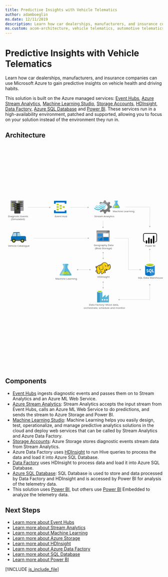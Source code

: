 ```yaml
---
title: Predictive Insights with Vehicle Telematics
author: adamboeglin
ms.date: 12/11/2019
description: Learn how car dealerships, manufacturers, and insurance companies can use Microsoft Azure to gain predictive insights on vehicle health and driving habits.
ms.custom: acom-architecture, vehicle telematics, automotive telematics
---
```

# Predictive Insights with Vehicle Telematics

Learn how car dealerships, manufacturers, and insurance companies can use Microsoft Azure to gain predictive insights on vehicle health and driving habits.

This solution is built on the Azure managed services: [Event Hubs](/en-us/services/event-hubs/), [Azure Stream Analytics](/en-us/services/stream-analytics/), [Machine Learning Studio](/en-us/services/machine-learning-studio/), [Storage Accounts](/en-us/services/storage/), [HDInsight](/en-us/services/hdinsight/), [Data Factory](/en-us/services/data-factory/), [Azure SQL Database](/en-us/services/sql-database/) and [Power BI](https://powerbi.microsoft.com). These services run in a high-availability environment, patched and supported, allowing you to focus on your solution instead of the environment they run in.


## Architecture

<svg class="architecture-diagram" aria-labelledby="predictive-insights-with-vehicle-telematics" height="1091.3" viewbox="0 0 1091.3 772.609" width="772.609" xmlns="http://www.w3.org/2000/svg"><title id="predictive-insights-with-vehicle-telematics">Predictive insights with vehicle telematics</title><desc>Learn how car dealerships, manufacturers, and insurance companies can use Microsoft Azure to gain predictive insights on vehicle health and driving habits.</desc><g><path d="M793.775,46.935,777.241,19.464l-.023-11.135h.3a3.507,3.507,0,0,0,3.562-3.447A3.506,3.506,0,0,0,777.5,1.45l-17.977.037a3.506,3.506,0,0,0-3.562,3.447,3.506,3.506,0,0,0,3.576,3.432h.3l.023,11.134-16.42,27.54c-1.8,3.02-.318,5.486,3.3,5.478l43.765-.091C794.115,52.42,795.588,49.948,793.775,46.935Z" fill="#59b4d9"></path><polygon fill="#b8d432" points="756.985 35.173 750.21 46.537 787.002 46.46 780.18 35.125 756.985 35.173"></polygon><path d="M767.348,38.524a3.266,3.266,0,0,0,3.318-3.211,3.091,3.091,0,0,0-.342-1.4l-5.972.012a3.085,3.085,0,0,0-.336,1.4A3.267,3.267,0,0,0,767.348,38.524Z" fill="#7fba00"></path><ellipse cx="773.597" cy="42.217" fill="#7fba00" rx="1.631" ry="1.572" transform="translate(-0.086 1.611) rotate(-0.119)"></ellipse><path d="M743.439,47.04,759.859,19.5l-.023-11.134h-.3a3.506,3.506,0,0,1-3.576-3.432,3.5,3.5,0,0,1,3.562-3.446l7.746-.016.037,17.925-8.615,33.1-11.957.025C743.122,52.526,741.638,50.06,743.439,47.04Z" fill="#fff" opacity="0.25" style="isolation: isolate"></path></g><g><path d="M721.846,61.484l2.905-7.247L738.068,49.8V39.509l-1.453-.468-11.864-3.273-2.905-7.247L727.9,16.6h0l-7.506-7.247-1.453.7-10.9,5.377L700.3,12.39,695.455,0h-10.9l-.484,1.4L680.444,12.39,672.939,15.2,660.107,9.819l-7.748,7.247.726,1.4,3.39,6.078A39.186,39.186,0,0,1,675.6,19.871,39.8,39.8,0,0,1,700.54,29.69a55.624,55.624,0,0,1,4.6,3.74A17.88,17.88,0,0,1,707.077,36c4.6,7.715,2.663,17.533-4.842,23.378a19.077,19.077,0,0,1-19.127,2.572c-.726-.468-1.211-.468-1.453-.7h0a25.156,25.156,0,0,1-4.116-2.805c-.484,0-.726-.468-1.453-.468a6.059,6.059,0,0,0-4.116,1.87l-.484.468h0a36.623,36.623,0,0,1-15.5,9.351l-2.179,4.442,7.263,7.013.484.468,1.453-.7,10.9-5.377,7.506,2.805,4.116,12.39h10.9l.484-1.4,3.874-10.988,7.506-2.805,12.832,5.377,7.263-7.715-.726-1.4Z" fill="#7a7a7a"></path><path d="M656.959,43.249h0c-8.232,8.416-21.548,8.416-29.3-.468a2.077,2.077,0,0,0-3.39,0,2.6,2.6,0,0,0-.726,1.87,4.372,4.372,0,0,0,.726,1.87c9.685,10.52,25.906,10.754,36.317.468h0c8.232-7.949,21.064-8.182,29.054.7,1.211,1.169,2.663,1.169,3.39,0a2.6,2.6,0,0,0,.726-1.87,4.372,4.372,0,0,0-.726-1.87A24.947,24.947,0,0,0,656.959,43.249Z" fill="#48c8ef"></path><path d="M675.118,47.691A15.649,15.649,0,0,0,663.5,52.367l-.484.468-.484.468a27.787,27.787,0,0,1-21.064,8.416c-7.99,0-15.011-3.74-20.822-9.351-1.211-1.169-2.663-1.169-3.39,0-.242,0-.242.468-.242,1.169a3.124,3.124,0,0,0,1.211,2.1,32.479,32.479,0,0,0,24.212,10.988c8.958.468,17.674-3.273,24.454-10.286l.484-.468.484-.468a11.172,11.172,0,0,1,7.99-3.273c2.905,0,5.569,1.4,7.99,3.74,1.211,1.169,2.663,1.169,3.39,0A2.6,2.6,0,0,0,687.95,54a4.372,4.372,0,0,0-.726-1.87A20.1,20.1,0,0,0,675.118,47.691Z" fill="#00abec"></path><path d="M654.78,38.106a28.892,28.892,0,0,1,21.064-8.65c7.748,0,15.011,3.74,20.338,9.351,1.211,1.169,2.663,1.169,3.39,0a2.6,2.6,0,0,0,.726-1.87,4.372,4.372,0,0,0-.726-1.87A32.479,32.479,0,0,0,675.36,24.079a33.07,33.07,0,0,0-24.454,10.286l-.484.468-.484.468a11.172,11.172,0,0,1-7.99,3.273c-3.147,0-5.569-1.4-7.99-3.74-1.211-1.169-2.663-1.169-3.39,0a2.6,2.6,0,0,0-.726,1.87,4.372,4.372,0,0,0,.726,1.87,15.927,15.927,0,0,0,23,.468l.484-.468Z" fill="#84d6ef"></path><g opacity="0.2" style="isolation: isolate"><path d="M677.3,58.211c-.484,0-.726-.468-1.453-.468a6.059,6.059,0,0,0-4.116,1.87l-.484.468a36.623,36.623,0,0,1-15.5,9.351l-2.179,4.442,3.874,3.74,19.853-19.4Z" fill="#f1f1f1"></path><path d="M656.717,24.781a39.186,39.186,0,0,1,19.127-4.676,39.8,39.8,0,0,1,24.938,9.819c1.211.935,2.179,1.636,3.39,2.572l20.1-19.4-4.116-3.974-1.453.7L707.8,15.2,700.3,12.39,695.455,0h-10.9l-.484,1.4L680.444,12.39,672.939,15.2,660.107,9.819l-7.748,7.247.726,1.4Z" fill="#f1f1f1"></path></g></g><text fill="#505050" font-family="SegoeUI, Segoe UI" font-size="17.174" transform="translate(580.075 726.345) scale(1.036 1)">Data Factory: Move data, <tspan x="-35.476" y="21.113">orchestrate, schedule and monitor</tspan></text><text fill="#505050" font-family="SegoeUI, Segoe UI" font-size="17.174" transform="translate(919.507 540.865) scale(1.036 1)">SQL Data Warehouse</text><text fill="#505050" font-family="SegoeUI, Segoe UI" font-size="17.174" transform="translate(744.965 80.401) scale(1.036 1)">Machine Learning</text><g><path d="M457.875,509.792l-26.232-43.584-.037-17.666h.472a5.46,5.46,0,1,0-.023-10.913l-28.521.059a5.461,5.461,0,1,0,.023,10.914h.472l.037,17.665-26.051,43.693c-2.858,4.792-.5,8.7,5.23,8.691l69.436-.145C458.413,518.493,460.751,514.572,457.875,509.792Z" fill="#59b4d9"></path><polygon fill="#b8d432" points="399.506 491.131 388.756 509.159 447.128 509.038 436.305 491.054 399.506 491.131"></polygon><path d="M415.947,496.448a5.181,5.181,0,0,0,5.264-5.094,4.9,4.9,0,0,0-.542-2.223l-9.476.02a4.894,4.894,0,0,0-.533,2.225A5.183,5.183,0,0,0,415.947,496.448Z" fill="#7fba00"></path><ellipse cx="425.86" cy="502.306" fill="#7fba00" rx="2.588" ry="2.494" transform="translate(-1.045 0.888) rotate(-0.119)"></ellipse><path d="M378.015,509.959l26.051-43.695-.037-17.665h-.472a5.46,5.46,0,1,1-.023-10.913l12.29-.026.059,28.439-13.668,52.51-18.97.04C377.51,518.662,375.156,514.75,378.015,509.959Z" fill="#fff" opacity="0.25" style="isolation: isolate"></path></g><text fill="#505050" font-family="SegoeUI, Segoe UI" font-size="17.174" transform="translate(347.742 547.534) scale(1.036 1)">Machine Learning</text><text fill="#505050" font-family="SegoeUI, Segoe UI" font-size="15.834" transform="translate(970.979 319.421) scale(1.036 1)">Power BI </text><g><path d="M391.217,41.055a1.378,1.378,0,0,1-1.484,1.433H378.16a1.378,1.378,0,0,1-1.484-1.433V32.746a1.378,1.378,0,0,1,1.484-1.433h11.573a1.378,1.378,0,0,1,1.484,1.433Z" fill="#b8d432"></path><path d="M411.989,49.651a1.378,1.378,0,0,1-1.484,1.433H398.932a1.378,1.378,0,0,1-1.484-1.433V41.342a1.378,1.378,0,0,1,1.484-1.433H410.5a1.378,1.378,0,0,1,1.484,1.433Z" fill="#b8d432"></path><path d="M391.217,58.247a1.378,1.378,0,0,1-1.484,1.433H378.16a1.378,1.378,0,0,1-1.484-1.433V49.938a1.378,1.378,0,0,1,1.484-1.433h11.573a1.378,1.378,0,0,1,1.484,1.433Z" fill="#b8d432"></path><path d="M370.445,32.46a1.378,1.378,0,0,1-1.484,1.433h-11.87a1.378,1.378,0,0,1-1.484-1.433v-8.6a1.378,1.378,0,0,1,1.484-1.433h11.573c1.187,0,1.78.573,1.78,1.433Z" fill="#b8d432"></path><path d="M422.374,2.374H339.287A1.378,1.378,0,0,0,337.8,3.807V21a1.378,1.378,0,0,0,1.484,1.433h8.9A1.378,1.378,0,0,0,349.673,21V13.835h62.316V21c0,.86.593,1.433,1.78,1.433h8.606A1.378,1.378,0,0,0,423.858,21V3.807A1.378,1.378,0,0,0,422.374,2.374Z" fill="#0072c6"></path><path d="M422.374,68.562h-8.606a1.378,1.378,0,0,0-1.484,1.433v6.877H349.673V69.708c0-.86-.593-1.433-1.78-1.433h-8.606c-.89,0-1.484.573-1.484,1.719V86.9a1.378,1.378,0,0,0,1.484,1.433h83.088a1.378,1.378,0,0,0,1.484-1.433V69.995A1.378,1.378,0,0,0,422.374,68.562Z" fill="#0072c6"></path><path d="M370.445,49.651a1.378,1.378,0,0,1-1.484,1.433h-11.87a1.378,1.378,0,0,1-1.484-1.433v-8.6a1.378,1.378,0,0,1,1.484-1.433h11.573c1.187,0,1.78.573,1.78,1.433Z" fill="#b8d432"></path><path d="M370.445,66.843a1.378,1.378,0,0,1-1.484,1.433h-11.87a1.378,1.378,0,0,1-1.484-1.433v-8.6a1.378,1.378,0,0,1,1.484-1.433h11.573c1.187,0,1.78.573,1.78,1.433Z" fill="#b8d432"></path></g><text fill="#505050" font-family="SegoeUI, Segoe UI" font-size="17.174" transform="translate(343.206 114.748) scale(1.036 1)">Event Hub</text><text fill="#505050" font-family="SegoeUI, Segoe UI" font-size="17.174" transform="translate(617.288 114.748) scale(1.036 1)">Stream Analytics</text><text fill="#505050" font-family="SegoeUI, Segoe UI" font-size="17.174" transform="translate(638.379 533.517) scale(1.036 1)">HDInsight</text><g><line fill="none" stroke="#afafaf" stroke-miterlimit="10" stroke-width="1.074" x1="678.374" x2="678.374" y1="565.738" y2="601.841"></line><polygon fill="#afafaf" points="673.018 567.305 678.374 558.028 683.731 567.305 673.018 567.305"></polygon><polygon fill="#afafaf" points="673.018 600.274 678.374 609.55 683.731 600.274 673.018 600.274"></polygon></g><g><line fill="none" stroke="#afafaf" stroke-miterlimit="10" stroke-width="1.074" x1="503.466" x2="585.367" y1="478.455" y2="478.455"></line><polygon fill="#afafaf" points="505.034 483.812 495.757 478.455 505.034 473.098 505.034 483.812"></polygon><polygon fill="#afafaf" points="583.8 483.812 593.077 478.455 583.8 473.098 583.8 483.812"></polygon></g><g><line fill="none" stroke="#afafaf" stroke-miterlimit="10" stroke-width="1.074" x1="678.374" x2="678.374" y1="361.939" y2="398.043"></line><polygon fill="#afafaf" points="673.018 363.506 678.374 354.23 683.731 363.506 673.018 363.506"></polygon><polygon fill="#afafaf" points="673.018 396.475 678.374 405.752 683.731 396.475 673.018 396.475"></polygon></g><path d="M1040.008,288.152h-1.93v-3.86h1.93a7.436,7.436,0,0,0,7.427-7.427V237.44a7.436,7.436,0,0,0-7.427-7.428H966.886a7.436,7.436,0,0,0-7.427,7.428v39.428a7.436,7.436,0,0,0,7.427,7.427h1.93v3.86h-1.93A11.3,11.3,0,0,1,955.6,276.868V237.44a11.3,11.3,0,0,1,11.287-11.287h73.121a11.3,11.3,0,0,1,11.287,11.287v39.428a11.3,11.3,0,0,1-11.287,11.287"></path><path d="M978.74,275.23h0a5.237,5.237,0,0,1,5.237,5.237v12.077a5.238,5.238,0,0,1-5.238,5.238h0a5.237,5.237,0,0,1-5.239-5.235V280.468a5.238,5.238,0,0,1,5.238-5.238Z"></path><path d="M995.213,297.783a5.239,5.239,0,0,1-5.239-5.238v-31a5.238,5.238,0,0,1,10.477,0v31a5.239,5.239,0,0,1-5.238,5.239"></path><path d="M1028.157,297.63a5.239,5.239,0,0,1-5.239-5.238v-43.9a5.238,5.238,0,0,1,10.477,0h0v43.9a5.239,5.239,0,0,1-5.238,5.239"></path><path d="M1011.685,297.783a5.239,5.239,0,0,1-5.239-5.238V269.516a5.238,5.238,0,0,1,10.477,0v23.029a5.239,5.239,0,0,1-5.238,5.239"></path><text fill="#505050" font-family="SegoeUI, Segoe UI" font-size="17.174" transform="translate(613.424 314.792) scale(1.036 1)">Geography Data<tspan x="7.887" y="22.283">(Blob Storage)</tspan></text><text fill="#505050" font-family="SegoeUI, Segoe UI" font-size="17.174" transform="translate(20.239 318.712) scale(1.036 1)">Vehicle Catalogue</text><text fill="#505050" font-family="SegoeUI, Segoe UI" font-size="17.174" transform="translate(19.743 114.748) scale(1.036 1)">Diagnotic Events <tspan x="20.101" y="20.609">(Simulated)</tspan></text><g><path d="M631.981,281.643a3.426,3.426,0,0,0,3.28,3.462h84.373a3.46,3.46,0,0,0,3.462-3.462V221.325H631.981Z" fill="#a0a1a2"></path><path d="M719.634,207.293H635.261a3.426,3.426,0,0,0-3.28,3.462v10.387H723.1V210.755a3.46,3.46,0,0,0-3.462-3.462" fill="#7a7a7a"></path><rect fill="#0072c6" height="23.69" width="37.175" x="638.724" y="227.52"></rect><rect fill="#0072c6" height="23.69" width="37.175" x="638.724" y="254.49"></rect><rect fill="#fff" height="23.69" width="36.993" x="679.179" y="227.52"></rect><rect fill="#0072c6" height="23.69" width="36.993" x="679.179" y="254.49"></rect><path d="M635.626,207.293a3.655,3.655,0,0,0-3.645,3.645v70.341a3.655,3.655,0,0,0,3.645,3.645h4.009l71.8-77.63Z" fill="#fff" opacity="0.2" style="isolation: isolate"></path></g><g><path d="M969.374,445.846l.133,63.825c.014,6.626,14.858,11.968,33.153,11.93l-.158-75.824Z" fill="#0072c6"></path><path d="M1002.2,521.6h.454c18.3-.038,33.116-5.439,33.1-12.067l-.133-63.825-33.582.07Z" fill="#0072c6"></path><path d="M1002.2,521.6h.454c18.3-.038,33.116-5.439,33.1-12.067l-.133-63.825-33.582.07Z" fill="#fff" opacity="0.15" style="isolation: isolate"></path><path d="M1035.629,445.708c.014,6.626-14.808,12.028-33.1,12.067s-33.139-5.3-33.153-11.929,14.808-12.028,33.1-12.067,33.139,5.3,33.153,11.929" fill="#fff"></path><path d="M1028.854,445.031c.009,4.374-11.783,7.941-26.338,7.971s-26.364-3.487-26.373-7.862,11.785-7.941,26.34-7.971,26.362,3.489,26.371,7.862" fill="#7fba00"></path><path d="M1023.343,449.88c3.447-1.345,5.517-3.025,5.513-4.846-.009-4.374-11.816-7.894-26.373-7.863s-26.347,3.6-26.338,7.973c0,1.82,2.081,3.492,5.533,4.823,4.814-1.88,12.341-3.1,20.825-3.121s16.014,1.174,20.839,3.034" fill="#b8d432"></path><path d="M992.072,490.1a5.441,5.441,0,0,1-2.148,4.612,9.677,9.677,0,0,1-5.958,1.646,11.34,11.34,0,0,1-5.413-1.155l-.01-4.666a8.347,8.347,0,0,0,5.53,2.118,3.759,3.759,0,0,0,2.252-.588,1.825,1.825,0,0,0,.792-1.548,2.164,2.164,0,0,0-.769-1.646,14.062,14.062,0,0,0-3.116-1.8q-4.787-2.233-4.8-6.113a5.527,5.527,0,0,1,2.076-4.517,8.507,8.507,0,0,1,5.536-1.71,13.84,13.84,0,0,1,5.076.792l.009,4.359a8.27,8.27,0,0,0-4.814-1.448,3.561,3.561,0,0,0-2.141.579,1.814,1.814,0,0,0-.783,1.539,2.2,2.2,0,0,0,.638,1.625,10.259,10.259,0,0,0,2.6,1.562,12.891,12.891,0,0,1,4.184,2.805A5.241,5.241,0,0,1,992.072,490.1Z" fill="#fff"></path><path d="M1014.556,485.333a11.928,11.928,0,0,1-1.664,6.4,8.95,8.95,0,0,1-4.715,3.815l6.076,5.6-6.122.013-4.34-4.846a10.152,10.152,0,0,1-5.026-1.462,9.227,9.227,0,0,1-3.463-3.747,11.521,11.521,0,0,1-1.229-5.312,12.422,12.422,0,0,1,1.306-5.8,9.372,9.372,0,0,1,3.7-3.923,10.84,10.84,0,0,1,5.48-1.381,10.086,10.086,0,0,1,5.171,1.317,9.052,9.052,0,0,1,3.55,3.768A11.935,11.935,0,0,1,1014.556,485.333Zm-4.955.274a8.18,8.18,0,0,0-1.4-5.02,4.484,4.484,0,0,0-3.8-1.837,4.76,4.76,0,0,0-3.918,1.859,9,9,0,0,0-.01,9.818,4.639,4.639,0,0,0,3.837,1.821,4.7,4.7,0,0,0,3.86-1.779A7.514,7.514,0,0,0,1009.6,485.607Z" fill="#fff"></path><polygon fill="#fff" points="1030.484 495.899 1018.034 495.925 1017.99 475.02 1022.699 475.01 1022.735 492.096 1030.476 492.08 1030.484 495.899"></polygon></g><g><path d="M718.029,670.406h0V650.731l-22.278,19.351h-.488V650.731l-22.278,19.351h0v-40.49c0-3.415-7.643-6.83-17.725-6.83s-18.375,3.252-18.375,6.83v74.15h81.305Zm-62.768-37.563c-7.317,0-13.171-1.789-13.171-3.74s5.854-3.74,13.171-3.74,13.171,1.626,13.171,3.74C668.27,631.055,662.416,632.843,655.261,632.843Zm38.376,57.727h-8.944v-8.944h8.944Zm-15.773,0H668.92v-8.944h8.944Zm22.765,0v-8.944h8.944v8.944Z" fill="#59b4d9"></path><rect fill="#3999c6" height="74.638" width="18.05" x="636.886" y="629.103"></rect><path d="M672.823,629.1c0,3.577-8.131,6.5-18.05,6.5s-17.887-2.927-17.887-6.5,8.131-6.5,18.05-6.5,17.887,2.764,17.887,6.5" fill="#fff"></path><path d="M669.246,628.616c0,2.439-6.342,4.228-14.31,4.228s-14.31-1.789-14.31-4.228,6.342-4.228,14.31-4.228,14.31,1.951,14.31,4.228" fill="#7fba00"></path><path d="M666.156,631.217c1.951-.65,2.927-1.626,2.927-2.6,0-2.439-6.342-4.228-14.31-4.228s-14.31,1.951-14.31,4.228c.163.976,1.3,1.951,3.09,2.6a34.522,34.522,0,0,1,11.383-1.626,34.158,34.158,0,0,1,11.22,1.626" fill="#b8d432"></path></g><g><polygon fill="#fcd116" points="660.999 445.434 653.671 446.69 647.18 449.621 641.527 453.18 636.083 459.671 633.152 462.811 630.221 463.858 629.384 461.974 630.849 460.089 631.059 457.368 632.105 457.368 632.943 458.205 632.734 455.483 631.687 454.646 631.687 453.599 629.174 455.065 626.662 457.786 626.243 460.299 627.29 462.393 628.127 465.742 630.012 466.58 632.105 466.58 633.99 465.324 632.734 471.814 633.99 478.933 632.524 482.283 628.127 487.098 628.755 490.239 631.059 493.589 635.037 496.311 637.34 496.729 639.643 496.729 638.177 503.01 643.621 505.314 650.53 506.151 652.833 504.476 653.042 500.498 655.764 496.101 655.974 492.542 662.255 493.17 668.117 492.542 662.255 496.101 663.302 500.289 666.861 506.151 670.63 507.617 673.351 506.57 674.608 504.057 680.679 499.451 681.936 500.498 691.357 500.917 693.242 499.242 693.451 496.52 692.823 495.473 692.404 488.145 689.264 481.864 689.682 478.933 691.567 479.98 697.01 485.005 699.523 485.214 702.454 483.958 705.385 481.864 706.851 477.048 715.226 477.677 720.46 475.583 724.647 471.814 727.578 466.161 728.416 459.461 727.788 451.924 726.113 445.015 724.438 442.712 722.135 442.084 718.157 446.48 714.597 447.737 711.457 442.502 708.316 439.571 706.432 438.524 699.732 432.662 694.079 429.731 688.635 429.312 682.145 430.359 676.492 432.453 672.723 435.593 669.583 439.362 666.442 440.199 660.999 445.434"></polygon><polygon fill="#1e1e1e" points="632.734 459.671 633.571 460.718 633.78 459.461 633.152 459.461 632.734 459.671"></polygon><path d="M729.044,451.505a23.214,23.214,0,0,0-2.512-8.375c-.209-.209-.419-.628-.628-.837a8.646,8.646,0,0,0-2.3-1.466,3.106,3.106,0,0,0-2.722,0c-.209.209-.419.209-.628.419a11.613,11.613,0,0,0-1.256,1.675,14.762,14.762,0,0,1-1.466,1.884,8.125,8.125,0,0,1-2.3,1.256,8.125,8.125,0,0,0-1.256-2.3,19.642,19.642,0,0,0-1.884-2.512l-1.675-1.675-1.884-1.256a46.607,46.607,0,0,1-5.025-3.978c-.628-.628-1.466-1.256-2.094-1.884-3.769-3.141-7.328-4.606-11.1-4.816s-7.747.837-12.562,2.722a22.07,22.07,0,0,0-5.444,3.35,30.049,30.049,0,0,0-3.978,4.606,6.194,6.194,0,0,0-2.094.419,7.43,7.43,0,0,0-2.512,1.675,13.546,13.546,0,0,1-1.884,1.675h0l-1.675,1.675a45.868,45.868,0,0,0-10.887,2.722,31.367,31.367,0,0,0-9,5.444,15.741,15.741,0,0,0-3.141,3.35,34.1,34.1,0,0,0-2.3,3.559l-1.884,1.884a4.344,4.344,0,0,1-2.094,1.256h0a1.62,1.62,0,0,1-.628.209v-.209A5.369,5.369,0,0,0,631.477,458c.209.209.209.419.419.628s.209.419.419.628l.419-.419.628.209a8.78,8.78,0,0,0,.209-3.35,2.877,2.877,0,0,0-1.047-1.675c0-.209.209-.209.209-.419a3.026,3.026,0,0,0,.419-1.466l-.419-.209h0l.419.209.628-.419-.837.209a13.6,13.6,0,0,0-5.653,3.559,9.3,9.3,0,0,0-1.675,2.3,4.672,4.672,0,0,0-.628,2.722,6.289,6.289,0,0,0,1.256,2.3,13.343,13.343,0,0,0,.419,1.466,2.976,2.976,0,0,1,.419,1.256,4.35,4.35,0,0,0,2.3,2.094,5.1,5.1,0,0,0,2.512,0c-.209,1.047-.209,2.094-.419,3.141a43.826,43.826,0,0,0,.209,5.025,2.656,2.656,0,0,0,.209,1.256c0,.419.209.837.209,1.256a2.976,2.976,0,0,0-.419,1.256,8.75,8.75,0,0,1-.837,2.094l-1.675,1.675-1.466,1.466-.419.419c-1.047,1.047-1.256,1.256-1.047,2.931a29.817,29.817,0,0,0,1.047,3.35,12.725,12.725,0,0,0,2.094,2.931,22.36,22.36,0,0,0,5.234,3.35,6.211,6.211,0,0,0,3.35.419c0,.209,0,.419-.209.419a10.208,10.208,0,0,0-.628,1.466c-1.256,2.931,0,4.4,2.094,5.234a20.58,20.58,0,0,0,3.35,1.047c.209,0,.419.209.837.209a31.291,31.291,0,0,0,5.862,1.256c2.3.209,4.4-.419,5.025-2.512a9.214,9.214,0,0,0,.419-2.094v-1.884a11.211,11.211,0,0,1,1.466-2.512c0-.209.209-.209.209-.419.419-.837.837-1.256.837-1.884v-2.512a25.338,25.338,0,0,0,3.978.209H663.3c-.209,0-.419.209-.628.209a.205.205,0,0,0-.209.209c-1.884.837-1.884,2.722-1.256,4.4a9.958,9.958,0,0,0,2.3,4.187c1.466,2.094,2.722,3.978,4.187,4.816,1.675,1.047,3.559,1.047,6.072-.209a4.35,4.35,0,0,0,2.094-2.3c.209-.209.419-.628.628-.837a31.334,31.334,0,0,1,3.141-2.512,8.864,8.864,0,0,1,1.466-1.047,6.97,6.97,0,0,0,1.256.628,7.851,7.851,0,0,0,2.3.209H690.1c1.466,0,2.722,0,3.559-.628,1.047-.628,1.466-1.466,1.675-3.141V496.52a2.783,2.783,0,0,0-.628-1.466v-4.606a10.509,10.509,0,0,0-.419-2.512,10.205,10.205,0,0,0-.837-2.3c-.209-.628-.419-1.047-.628-1.675l-.419.209h0l.419-.209h0a12.807,12.807,0,0,0-1.047-2.512v-.628l.837.837,1.256,1.256a14.416,14.416,0,0,0,2.722,2.3,5.053,5.053,0,0,0,3.559.837,8.3,8.3,0,0,0,4.606-1.675,10.233,10.233,0,0,0,2.931-3.769c.209-.419.209-.837.419-1.256,0-.419.209-.628.209-1.047a23.974,23.974,0,0,0,6.7.209,18.567,18.567,0,0,0,6.072-1.675,15.4,15.4,0,0,0,6.072-6.072h0a23.666,23.666,0,0,0,2.931-9.422C729.881,458.833,729.672,455.065,729.044,451.505Zm-31.406,25.334c-.628,2.094-1.675,5.653,1.256,6.281a3.729,3.729,0,0,0,3.141-.628,5.9,5.9,0,0,1-2.722,0,1.836,1.836,0,0,1-1.466-1.256c.209.209.628.209,1.466.419,2.094.419,4.187-.419,4.606-2.094a21.646,21.646,0,0,1,.628-2.512,13.343,13.343,0,0,0,1.466.419c-.209.837-.628,1.675-.837,2.722a5.92,5.92,0,0,1-5.862,3.978c-2.3,0-3.559-1.466-5.234-2.722-1.047-.837-2.094-1.884-3.141-2.722a23.162,23.162,0,0,1-7.537-3.769c1.884,2.094,3.141,3.35,5.653,4.4-.419,3.769-1.675,6.49-2.722,10.05-.419,1.675-4.4,8.165-5.653,8.794-.837.419-5.653,4.606-6.7,5.234a9.4,9.4,0,0,1-2.3,2.722c-3.141,1.675-5.234-1.466-6.909-4.187-.837-1.256-2.931-4.816-1.047-5.862,1.675-.837,2.722-1.675,4.606-2.722a6.362,6.362,0,0,0,1.047,1.466c0-.628-.209-1.047-.209-1.675a5.976,5.976,0,0,1,0-2.722c0-.837.209-1.884.209-2.722-.209,1.047-.837,1.884-1.047,2.931a1.887,1.887,0,0,0-.209,1.047,33.829,33.829,0,0,1-12.143.209c-.209-1.466-.628-3.141-.837-4.187v6.7a4.766,4.766,0,0,1-.837,3.35c-.628,1.256-1.047,1.466-2.094,3.559a18.01,18.01,0,0,1-.209,3.35c-.628,2.094-6.281.419-7.747,0-1.884-.419-5.653-1.256-4.816-3.769a30.368,30.368,0,0,0,1.884-7.537c-3.35-4.816-6.49-11.515-7.119-17.587-.419-4.606-.209-7.537.837-10.259,1.675-4.4,3.769-8.375,7.328-11.515,4.816-4.187,9.212-5.862,16.331-6.909-1.675,1.884-3.35,3.978-5.234,6.072a32.443,32.443,0,0,0-4.187,6.7c-1.675,3.35-1.675,4.606.628,7.328,1.884,2.512,2.931,3.559,3.559,6.072a13.56,13.56,0,0,0-1.047,4.4c2.3,2.512,3.978,4.187,6.072,4.606a8.109,8.109,0,0,0,5.862-.628c4.187-2.094,8.165-5.025,12.981-5.234,2.3-5.444,2.094-10.05.837-15.493a92.73,92.73,0,0,1-1.256-10.678,27.293,27.293,0,0,0-.419,10.887c.837,4.606,1.466,9.631-.837,13.609-4.4.419-8.165,2.931-12.143,5.025a6.914,6.914,0,0,1-5.025.419c-1.256-.209-2.3-1.256-4.187-3.35a9.726,9.726,0,0,1,1.256-4.816,91.3,91.3,0,0,1,5.025-8.584c-2.094,2.722-4.187,5.025-5.862,7.537-.628-1.884-1.675-2.931-3.141-5.025s-1.675-2.931-.628-5.444c1.256-2.512,2.094-4.606,4.187-6.7,3.35-3.769,6.49-7.747,10.259-11.515,2.094-1.884,2.931-1.884,5.444-2.3s4.816-.837,7.328-1.466a42.741,42.741,0,0,1-7.119.628h0c2.3-2.931,3.559-4.606,7.328-6.281,9.212-3.978,15.075-4.4,22.193,1.675a50.126,50.126,0,0,0,5.444,4.4,9.214,9.214,0,0,0-2.094.419,7.982,7.982,0,0,1,3.141.209c.209.209.628.419.837.628a8.524,8.524,0,0,1,2.931,2.512,27.723,27.723,0,0,1,2.512,4.187c-.419-.209-.837-.209-1.256-.419a1.259,1.259,0,0,0-.837-.209,2.518,2.518,0,0,0-1.675.419h0a6.822,6.822,0,0,1-2.722.837,2.312,2.312,0,0,0,1.675,0h.209c-.209.209-.209.628-.419,1.047a3.563,3.563,0,0,0,.209,1.466h0c0,.209.209.209.209.419-.419.209-.628.209-1.047.419a20.178,20.178,0,0,1,5.025,0c.209.628.209,1.047.419,1.675H712.5a2.864,2.864,0,0,0-2.931-.209c-3.559.837-2.722,2.931-4.4,6.072,1.675-2.094,1.675-4.4,4.4-5.025.628-.209,1.047-.419,1.466-.209a4.108,4.108,0,0,0-1.884,1.884c-.837,2.3-.209,3.978-1.256,6.072,1.047-1.884,1.047-3.559,2.094-5.653.419-.628,1.675-1.884,2.3-1.884h.628a20.383,20.383,0,0,1,.209,3.35c-.209,1.884-.628,4.606-.837,5.653,1.047-1.256,1.466-3.769,1.884-5.653a15.85,15.85,0,0,0,0-6.281c-.628-2.931,2.3-2.3,3.978-3.769,1.256-1.047,2.094-2.512,3.141-3.559s2.931.419,3.35,1.675a41.679,41.679,0,0,1,2.3,16.75c-.628,5.234-3.141,11.1-7.747,13.609-5.862,3.35-12.981,1.256-18.843-.628a14.956,14.956,0,0,1-3.141-1.675A4.7,4.7,0,0,1,697.638,476.839ZM692.4,497.986c-.209,2.094-.837,2.3-2.931,2.3a43.763,43.763,0,0,1-5.234-.209,11.374,11.374,0,0,1-2.3-.419c1.884-1.466,5.234-7.328,5.862-9.422s1.466-3.978,1.884-6.072a11.8,11.8,0,0,0,.837,2.512,12.391,12.391,0,0,1,1.047,3.978,40.343,40.343,0,0,0,.209,5.025A3.24,3.24,0,0,1,692.4,497.986Zm-61.136-43.549a3.341,3.341,0,0,0-.628,1.675c-.628,2.3.209,4.4-1.884,6.072,1.047,1.884.837,2.722,3.141,1.884a8.646,8.646,0,0,0,2.3-1.466c-.209.837-.628,1.675-.837,2.512,0,.209,0,.209-.209.419-1.675.628-3.769,1.047-4.606-.628a10.365,10.365,0,0,1-.837-2.722C624.987,459.461,628.965,455.693,631.268,454.436Zm.209,2.512a1.259,1.259,0,0,1,.209-.837c0-.209,0-.209.209-.419.628.419.628.837.837,1.675C632.315,456.949,631.9,456.74,631.477,456.949Zm2.094,24.5a49.484,49.484,0,0,0,5.653,12.143h0a14.426,14.426,0,0,1-.628,1.675c-1.675,2.3-5.862-1.047-7.119-2.3a8.469,8.469,0,0,1-2.512-4.606c-.209-1.047,0-1.047.837-1.884l3.141-3.141Zm79.77-34.546c0,.209.209.419.209.628l-.209.209c-.209-.209-.419-.628-.628-.837Zm-77.886,12.772Zm-3.35-5.025Zm-5.234,7.956Zm29.312,30.777Zm51.086-15.493Zm18.843-7.119Z" fill="#1e1e1e"></path><path d="M718.575,449.412c2.931-1.047,4.4-3.35,5.025-6.281a11.453,11.453,0,0,1-5.444,5.444c-1.256.628-2.094.419-3.559.209C716.063,449.412,717.11,449.83,718.575,449.412Z" fill="#1e1e1e"></path><path d="M701.826,452.343a21.774,21.774,0,0,0-3.141.419c0-.419-.209-.628-.209-1.047a2.972,2.972,0,0,0-1.884-1.675c.628-.419,1.466-.837,2.094-1.256-1.675.837-3.559.628-5.025,1.466-1.256.837-2.931,3.559-4.187,4.606a17.465,17.465,0,0,0,2.512-1.675,3.882,3.882,0,0,0,.419,1.466,3.3,3.3,0,0,0,1.466,1.466,6.549,6.549,0,0,0-1.047,2.094A18.293,18.293,0,0,1,701.826,452.343Z" fill="#1e1e1e"></path><path d="M686.751,449.2c.628-2.512,1.466-4.816,5.234-6.49C686.961,443.968,686.123,446.062,686.751,449.2Z" fill="#1e1e1e"></path><path d="M694.917,473.07c-.209.628-.209,1.675-.419,2.3a9.062,9.062,0,0,1,1.047-2.512c.419-.837.628-.837,1.466-1.256a19.455,19.455,0,0,0,2.094-1.047c-.628,0-1.675.419-2.3.419C695.335,471.186,695.126,471.6,694.917,473.07Z" fill="#1e1e1e"></path><path d="M668.117,444.805c-1.884,1.884-3.559,7.956-4.187,10.469.837-2.094,3.141-7.747,4.816-9.212a4.38,4.38,0,0,1,1.256-.837c-1.256,2.094-1.047,2.512-.628,5.234.419-2.722,1.256-3.978,2.931-6.072,1.675-.419,3.35-1.047,5.234-1.675-2.094.209-3.978.419-6.072.628C669.583,443.759,669.164,443.759,668.117,444.805Z" fill="#1e1e1e"></path><path d="M693.032,455.483a1.4,1.4,0,0,1,2.512-1.256v.209a13.546,13.546,0,0,0-1.884,1.675.669.669,0,0,1-.628-.628" fill="#fffacb"></path><path d="M708.526,449.412a1.047,1.047,0,0,1,2.094,0v.419a4.928,4.928,0,0,0-1.675.419c-.209,0-.419-.419-.419-.837" fill="#fffacb"></path></g><g><path d="M79.633,68.758a3.611,3.611,0,0,1-3.6,3.6H40.925a3.611,3.611,0,0,1-3.6-3.6V3.945a3.611,3.611,0,0,1,3.6-3.6H75.852a3.611,3.611,0,0,1,3.6,3.6V68.758Z" fill="#a0a1a2"></path><path d="M43.626,39.232a4.648,4.648,0,0,1,4.681-4.681H69.371a4.648,4.648,0,0,1,4.681,4.681h0a4.648,4.648,0,0,1-4.681,4.681H48.126a4.612,4.612,0,0,1-4.5-4.681Z" fill="#1e1e1e" opacity="0.6" style="isolation: isolate"></path><circle cx="48.306" cy="39.232" fill="#b8d432" r="3.061"></circle><path d="M43.626,25.549a4.648,4.648,0,0,1,4.681-4.681H69.371a4.648,4.648,0,0,1,4.681,4.681h0a4.648,4.648,0,0,1-4.681,4.681H48.126a4.612,4.612,0,0,1-4.5-4.681Z" fill="#1e1e1e" opacity="0.6" style="isolation: isolate"></path><circle cx="48.306" cy="25.549" fill="#b8d432" r="3.061"></circle><path d="M43.626,12.047a4.5,4.5,0,0,1,4.5-4.681H69.191a4.648,4.648,0,0,1,4.681,4.681h0a4.648,4.648,0,0,1-4.681,4.681H48.126a4.732,4.732,0,0,1-4.5-4.681Z" fill="#1e1e1e" opacity="0.6" style="isolation: isolate"></path><circl0e cx="48.306" cy="12.047" fill="#b8d432" r="3.061"></circl0e><g><path d="M127.342,68.758a3.611,3.611,0,0,1-3.6,3.6H88.634a3.611,3.611,0,0,1-3.6-3.6V3.945a3.611,3.611,0,0,1,3.6-3.6h35.107a3.611,3.611,0,0,1,3.6,3.6Z" fill="#a0a1a2"></path><path d="M91.335,39.232a4.648,4.648,0,0,1,4.681-4.681H117.08a4.648,4.648,0,0,1,4.681,4.681h0a4.648,4.648,0,0,1-4.681,4.681H95.836a4.612,4.612,0,0,1-4.5-4.681Z" fill="#1e1e1e" opacity="0.6" style="isolation: isolate"></path><circle cx="96.016" cy="39.232" fill="#b8d432" r="3.061"></circle><path d="M91.335,25.549a4.648,4.648,0,0,1,4.681-4.681H117.08a4.648,4.648,0,0,1,4.681,4.681h0a4.648,4.648,0,0,1-4.681,4.681H95.836a4.612,4.612,0,0,1-4.5-4.681Z" fill="#1e1e1e" opacity="0.6" style="isolation: isolate"></path><circle cx="96.016" cy="25.549" fill="#b8d432" r="3.061"></circle><path d="M91.335,12.047a4.648,4.648,0,0,1,4.681-4.681H117.08a4.648,4.648,0,0,1,4.681,4.681h0a4.648,4.648,0,0,1-4.681,4.681H95.836a4.732,4.732,0,0,1-4.5-4.681Z" fill="#1e1e1e" opacity="0.6" style="isolation: isolate"></path><circle cx="96.016" cy="12.047" fill="#b8d432" r="3.061"></circle></g><g><path d="M105.017,86.761a3.611,3.611,0,0,1-3.6,3.6H66.49a3.611,3.611,0,0,1-3.6-3.6V21.949a3.611,3.611,0,0,1,3.6-3.6h34.927a3.611,3.611,0,0,1,3.6,3.6Z" fill="#3e3e3e"></path><path d="M69.01,57.236a4.648,4.648,0,0,1,4.681-4.681H94.755a4.648,4.648,0,0,1,4.681,4.681h0a4.648,4.648,0,0,1-4.681,4.681H73.691a4.648,4.648,0,0,1-4.681-4.681Z" fill="#1e1e1e"></path><circle cx="73.871" cy="57.236" fill="#b8d432" r="3.061"></circle><path d="M69.01,43.553a4.648,4.648,0,0,1,4.681-4.681H94.755a4.648,4.648,0,0,1,4.681,4.681h0a4.648,4.648,0,0,1-4.681,4.681H73.691a4.648,4.648,0,0,1-4.681-4.681Z" fill="#1e1e1e"></path><circle cx="73.871" cy="43.553" fill="#b8d432" r="3.061"></circle><path d="M69.01,30.05a4.648,4.648,0,0,1,4.681-4.681H94.755a4.648,4.648,0,0,1,4.681,4.681h0a4.648,4.648,0,0,1-4.681,4.681H73.691A4.764,4.764,0,0,1,69.01,30.05Z" fill="#1e1e1e"></path><circle cx="73.871" cy="30.05" fill="#b8d432" r="3.061"></circle></g></g><g><line fill="none" stroke="#afafaf" stroke-miterlimit="10" stroke-width="1.074" x1="1001.515" x2="1001.515" y1="583.484" y2="684.544"></line><polygon fill="#afafaf" points="996.158 585.052 1001.515 575.775 1006.872 585.052 996.158 585.052"></polygon></g><g><line fill="none" stroke="#afafaf" stroke-miterlimit="10" stroke-width="1.074" x1="1001.246" x2="1001.246" y1="340.185" y2="423.498"></line><polygon fill="#afafaf" points="995.889 341.753 1001.246 332.476 1006.603 341.753 995.889 341.753"></polygon></g><g><line fill="none" stroke="#afafaf" stroke-miterlimit="10" stroke-width="1.074" x1="790.27" x2="1001.819" y1="685.116" y2="685.116"></line><polygon fill="#afafaf" points="791.837 690.471 782.564 685.116 791.837 679.761 791.837 690.471"></polygon></g><g><line fill="none" stroke="#afafaf" stroke-miterlimit="10" stroke-width="1.074" x1="573.92" x2="196.357" y1="260.917" y2="260.917"></line><polygon fill="#afafaf" points="572.354 255.562 581.627 260.917 572.354 266.273 572.354 255.562"></polygon></g><g><line fill="none" stroke="#afafaf" stroke-miterlimit="10" stroke-width="1.074" x1="306.578" x2="155.139" y1="47.959" y2="47.959"></line><polygon fill="#afafaf" points="305.011 42.604 314.285 47.959 305.011 53.315 305.011 42.604"></polygon></g><g><line fill="none" stroke="#afafaf" stroke-miterlimit="10" stroke-width="1.074" x1="572.203" x2="447.67" y1="47.959" y2="47.959"></line><polygon fill="#afafaf" points="570.636 42.604 579.91 47.959 570.636 53.315 570.636 42.604"></polygon></g><g><line fill="none" stroke="#afafaf" stroke-miterlimit="10" stroke-width="1.074" x1="1001.579" x2="1002.391" y1="178.504" y2="45.67"></line><polygon fill="#afafaf" points="1006.944 176.97 1001.533 186.21 996.234 176.904 1006.944 176.97"></polygon></g><g><line fill="none" stroke="#afafaf" stroke-miterlimit="10" stroke-width="1.074" x1="677.516" x2="677.516" y1="184.228" y2="140.699"></line><polygon fill="#afafaf" points="682.871 182.661 677.516 191.935 672.16 182.661 682.871 182.661"></polygon></g><g><line fill="none" stroke="#afafaf" stroke-miterlimit="10" stroke-width="1.074" x1="933.43" x2="853.549" y1="478.455" y2="478.455"></line><polygon fill="#afafaf" points="931.863 473.1 941.137 478.455 931.863 483.81 931.863 473.1"></polygon></g><g><path d="M46.446,246.972l10.389-27.336,42.091-.358,1.959,5.34-42.667.363-7.876,21.836,59.56-.34v0l24.545-.038a8.961,8.961,0,0,1,8.974,8.947l.036,23.192-103.277.161-.036-23.192A8.964,8.964,0,0,1,46.446,246.972Z" fill="#0071bc"></path><rect fill="#666" height="7.794" transform="translate(-0.429 0.143) rotate(-0.089)" width="108.148" x="37.252" y="271.836"></rect><g><circle cx="59.178" cy="278.22" fill="#333" r="13.153" transform="translate(-0.433 0.093) rotate(-0.089)"></circle><circle cx="59.178" cy="278.22" fill="#b8d432" r="6.333" transform="translate(-0.433 0.093) rotate(-0.089)"></circle></g><g><circle cx="118.611" cy="278.127" fill="#333" r="13.153" transform="translate(-0.433 0.185) rotate(-0.089)"></circle><circle cx="118.611" cy="278.127" fill="#b8d432" r="6.333" transform="translate(-0.433 0.185) rotate(-0.089)"></circle></g><polygon fill="#b3d3dd" points="49.346 246.817 108.906 246.477 100.882 224.609 57.222 224.981 49.346 246.817"></polygon><rect fill="#0071bc" height="27.281" transform="translate(-2.025 0.692) rotate(-0.488)" width="4.872" x="77.856" y="224.63"></rect></g><line fill="none" stroke="#afafaf" stroke-miterlimit="10" stroke-width="1.074" x1="755.085" x2="853.549" y1="260.917" y2="260.917"></line><line fill="none" stroke="#afafaf" stroke-miterlimit="10" stroke-width="1.074" x1="853.549" x2="853.549" y1="478.455" y2="260.917"></line><line fill="none" stroke="#afafaf" stroke-miterlimit="10" stroke-width="1.074" x1="832.941" x2="1002.391" y1="45.67" y2="45.67"></line></svg>

## Components
* [Event Hubs](http://azure.microsoft.com/services/event-hubs/) ingests diagnostic events and passes them on to Stream Analytics and an Azure ML Web Service.
* [Azure Stream Analytics](http://azure.microsoft.com/services/stream-analytics/): Stream Analytics accepts the input stream from Event Hubs, calls an Azure ML Web Service to do predictions, and sends the stream to Azure Storage and Power BI.
* [Machine Learning Studio](http://azure.microsoft.com/services/machine-learning-studio/): Machine Learning helps you easily design, test, operationalize, and manage predictive analytics solutions in the cloud and deploy web services that can be called by Stream Analytics and Azure Data Factory.
* [Storage Accounts](http://azure.microsoft.com/services/storage/): Azure Storage stores diagnostic events stream data from Stream Analytics.
* Azure Data Factory uses [HDInsight](http://azure.microsoft.com/services/hdinsight/) to run Hive queries to process the data and load it into Azure SQL Database.
* [Data Factory](http://azure.microsoft.com/services/data-factory/) uses HDInsight to process data and load it into Azure SQL Database.
* [Azure SQL Database](http://azure.microsoft.com/services/sql-database/): SQL Database is used to store and data processed by Data Factory and HDInsight and is accessed by Power BI for analysis of the telemetry data.
* This solution uses [Power BI](https://powerbi.microsoft.com), but others use [Power BI](https://powerbi.microsoft.com) Embedded to analyze the telemetry data.

## Next Steps
* [Learn more about Event Hubs](https://docs.microsoft.com/azure/event-hubs/event-hubs-what-is-event-hubs)
* [Learn more about Stream Analytics](https://docs.microsoft.com/azure/stream-analytics/stream-analytics-introduction)
* [Learn more about Machine Learning](https://docs.microsoft.com/azure/machine-learning/machine-learning-what-is-machine-learning)
* [Learn more about Azure Storage](https://docs.microsoft.com/azure/storage/storage-introduction)
* [Learn more about HDInsight](https://docs.microsoft.com/azure/hdinsight/)
* [Learn more about Azure Data Factory](https://docs.microsoft.com/azure/data-factory/data-factory-introduction)
* [Learn more about SQL Database](https://docs.microsoft.com/azure/sql-database/)
* [Learn more about Power BI](https://powerbi.microsoft.com/documentation/powerbi-landing-page/)

[!INCLUDE [js_include_file](../../_js/index.md)]
